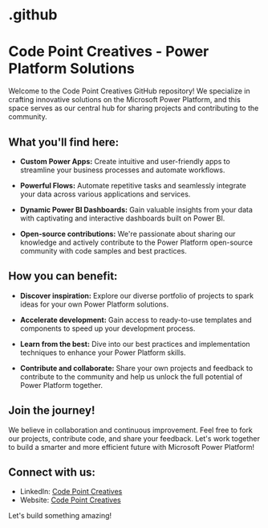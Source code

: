 # .github
# Code Point Creatives - Power Platform Solutions

Welcome to the Code Point Creatives GitHub repository! We specialize in crafting innovative solutions on the Microsoft Power Platform, and this space serves as our central hub for sharing projects and contributing to the community.

## What you'll find here:

- **Custom Power Apps:** Create intuitive and user-friendly apps to streamline your business processes and automate workflows.

- **Powerful Flows:** Automate repetitive tasks and seamlessly integrate your data across various applications and services.

- **Dynamic Power BI Dashboards:** Gain valuable insights from your data with captivating and interactive dashboards built on Power BI.

- **Open-source contributions:** We're passionate about sharing our knowledge and actively contribute to the Power Platform open-source community with code samples and best practices.

## How you can benefit:

- **Discover inspiration:** Explore our diverse portfolio of projects to spark ideas for your own Power Platform solutions.

- **Accelerate development:** Gain access to ready-to-use templates and components to speed up your development process.

- **Learn from the best:** Dive into our best practices and implementation techniques to enhance your Power Platform skills.

- **Contribute and collaborate:** Share your own projects and feedback to contribute to the community and help us unlock the full potential of Power Platform together.

## Join the journey!

We believe in collaboration and continuous improvement. Feel free to fork our projects, contribute code, and share your feedback. Let's work together to build a smarter and more efficient future with Microsoft Power Platform!

## Connect with us:

- LinkedIn: [Code Point Creatives](https://www.linkedin.com/company/codepoint-creatives/mycompany/)
- Website: [Code Point Creatives](https://codepointcreatives.com/)

Let's build something amazing!



